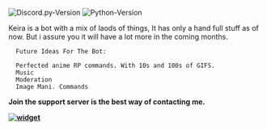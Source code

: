 ![Discord.py-Version](https://img.shields.io/badge/discord.py-1.5.1-blue?style=flat-square)
![Python-Version](https://img.shields.io/badge/python-3.8.6-green?style=flat-square)


Keira is a bot with a mix of laods of things, It has only a hand full stuff as of now. But i assure you it will have a lot more in the coming months.






```
  Future Ideas For The Bot:
  
  Perfected anime RP commands. With 10s and 100s of GIFS.
  Music
  Moderation
  Image Mani. Commands
```  
  
  **Join the support server is the best way of contacting me.**
  
  **[![widget](https://cdn.discordapp.com/avatars/799666117655658546/190ddf097b907a0c44caa9167fd49666.webp?size=1024)](https://discord.gg/35WJQzBbW9)**
